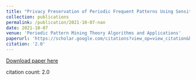 ```yaml
---
title: "Privacy Preservation of Periodic Frequent Patterns Using Sensitive Inverse Frequency"
collection: publications
permalink: /publication/2021-10-07-nan
date: 2021-10-07
venue: 'Periodic Pattern Mining Theory Algorithms and Applications'
paperurl: 'https://scholar.google.com/citations?view_op=view_citation&hl=en&user=CCckbEUAAAAJ&cstart=20&pagesize=80&citation_for_view=CCckbEUAAAAJ:hkOj_22Ku90C'
citation: '2.0'
---
```

[Download paper here](https://scholar.google.com/citations?view_op=view_citation&hl=en&user=CCckbEUAAAAJ&cstart=20&pagesize=80&citation_for_view=CCckbEUAAAAJ:hkOj_22Ku90C)

citation count: 2.0